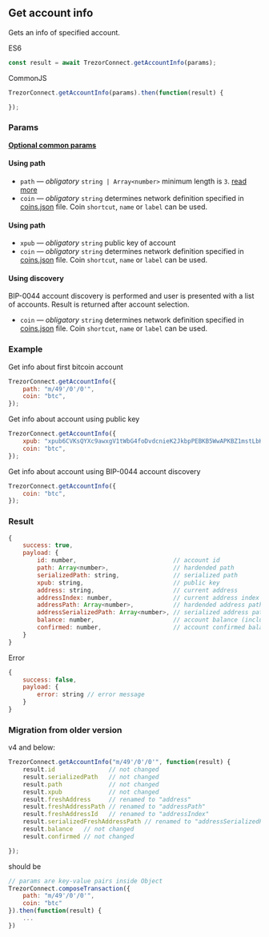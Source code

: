 ## Get account info

Gets an info of specified account.

ES6
```javascript
const result = await TrezorConnect.getAccountInfo(params);
```

CommonJS
```javascript
TrezorConnect.getAccountInfo(params).then(function(result) {

});
```

### Params
[****Optional common params****](commonParams.md)
#### Using path
* `path` — *obligatory* `string | Array<number>` minimum length is `3`. [read more](path.md)
* `coin` — *obligatory* `string` determines network definition specified in [coins.json](../../src/data/coins.json) file. Coin `shortcut`, `name` or `label` can be used.

#### Using path
* `xpub` — *obligatory* `string` public key of account
* `coin` — *obligatory* `string` determines network definition specified in [coins.json](../../src/data/coins.json) file. Coin `shortcut`, `name` or `label` can be used.

#### Using discovery
BIP-0044 account discovery is performed and user is presented with a list of accounts. Result is returned after account selection.
- `coin` — *obligatory* `string` determines network definition specified in [coins.json](../../src/data/coins.json) file. Coin `shortcut`, `name` or `label` can be used.

### Example
Get info about first bitcoin account
```javascript
TrezorConnect.getAccountInfo({
    path: "m/49'/0'/0'",
    coin: "btc",
});
```

Get info about account using public key
```javascript
TrezorConnect.getAccountInfo({
    xpub: "xpub6CVKsQYXc9awxgV1tWbG4foDvdcnieK2JkbpPEBKB5WwAPKBZ1mstLbKVB4ov7QzxzjaxNK6EfmNY5Jsk2cG26EVcEkycGW4tchT2dyUhrx",
    coin: "btc",
});
```

Get info about account using BIP-0044 account discovery
```javascript
TrezorConnect.getAccountInfo({
    coin: "btc",
});
```

### Result
```javascript
{
    success: true,
    payload: {
        id: number,                           // account id
        path: Array<number>,                  // hardended path
        serializedPath: string,               // serialized path
        xpub: string,                         // public key
        address: string,                      // current address
        addressIndex: number,                 // current address index
        addressPath: Array<number>,           // hardended address path
        addressSerializedPath: Array<number>, // serialized address path
        balance: number,                      // account balance (including unconfirmed transactions)
        confirmed: number,                    // account confirmed balance
    }
}
```
Error
```javascript
{
    success: false,
    payload: {
        error: string // error message
    }
}
```

### Migration from older version

v4 and below:
```javascript
TrezorConnect.getAccountInfo("m/49'/0'/0'", function(result) {
    result.id               // not changed
    result.serializedPath   // not changed
    result.path             // not changed
    result.xpub             // not changed
    result.freshAddress     // renamed to "address"
    result.freshAddressPath // renamed to "addressPath"
    result.freshAddressId   // renamed to "addressIndex"
    result.serializedFreshAddressPath // renamed to "addressSerializedPath"
    result.balance   // not changed
    result.confirmed // not changed

});
```
should be
```javascript
// params are key-value pairs inside Object
TrezorConnect.composeTransaction({ 
    path: "m/49'/0'/0'",
    coin: "btc"
}).then(function(result) {
    ...
})
```
